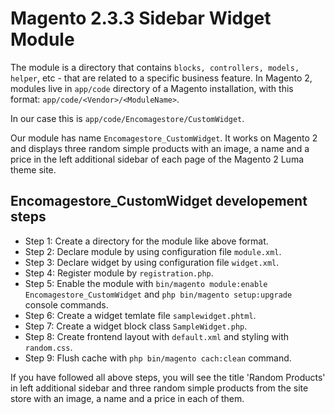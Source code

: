 # Magento 2.3.3 Sidebar Widget Module

The module is a directory that contains `blocks, controllers, models, helper`, etc - that are related to a specific business feature. In Magento 2, modules live in `app/code` directory of a Magento installation, with this format: `app/code/<Vendor>/<ModuleName>`. 

In our case this is `app/code/Encomagestore/CustomWidget`.

Our module has name `Encomagestore_CustomWidget`. It works on Magento 2 and displays three random simple products with an image, a name and a price in the left additional sidebar of each page of the Magento 2 Luma theme site.


## Encomagestore_CustomWidget developement steps

- Step 1: Create a directory for the module like above format.
- Step 2: Declare module by using configuration file `module.xml`.
- Step 3: Declare widget by using configuration file `widget.xml`.
- Step 4: Register module by `registration.php`.
- Step 5: Enable the module with 
    `bin/magento module:enable Encomagestore_CustomWidget` and 
    `php bin/magento setup:upgrade` 
    console commands.
- Step 6: Create a widget temlate file `samplewidget.phtml`.
- Step 7: Create a widget block class `SampleWidget.php`.
- Step 8: Create frontend layout with `default.xml` and styling with `random.css`.
- Step 9: Flush cache with `php bin/magento cach:clean` command.


If you have followed all above steps, you will see the title 'Random Products' in left additional sidebar and three random simple products from the site store with  an image, a name and a price in each of them.